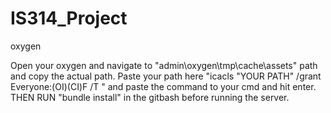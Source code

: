 # IS314_Project
 oxygen

Open your oxygen and navigate to "admin\oxygen\tmp\cache\assets" path and copy the actual path.
Paste your path here "icacls "YOUR PATH" /grant Everyone:(OI)(CI)F /T " and paste the command to your cmd and hit enter.
THEN
RUN "bundle install" in the gitbash before running the server.


